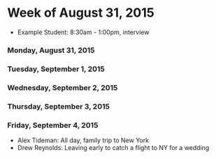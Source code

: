 # Week of August 31, 2015

* Example Student: 8:30am - 1:00pm, interview

### Monday, August 31, 2015


### Tuesday, September 1, 2015



### Wednesday, September 2, 2015



### Thursday, September 3, 2015


### Friday, September 4, 2015
 * Alex Tideman: All day, family trip to New York
 * Drew Reynolds: Leaving early to catch a flight to NY for a wedding
